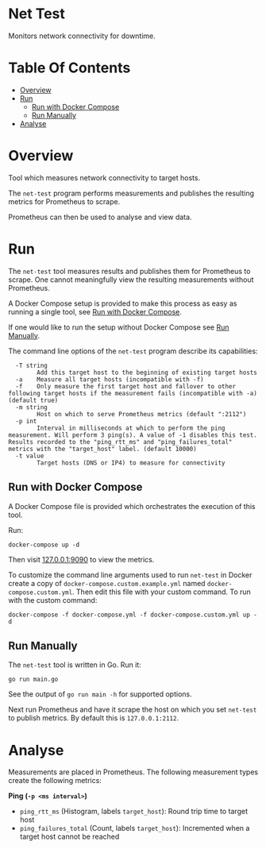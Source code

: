 # Net Test
Monitors network connectivity for downtime.

# Table Of Contents
- [Overview](#overview)
- [Run](#run)
  - [Run with Docker Compose](#run-with-docker-compose)
  - [Run Manually](#run-manually)
- [Analyse](#analyse)

# Overview
Tool which measures network connectivity to target hosts.

The `net-test` program performs measurements and publishes the resulting metrics for Prometheus to scrape.

Prometheus can then be used to analyse and view data.

# Run
The `net-test` tool measures results and publishes them for Prometheus to scrape. One cannot meaningfully view the resulting measurements without Prometheus.

A Docker Compose setup is provided to make this process as easy as running a single tool, see [Run with Docker Compose](#run-with-docker-compose).

If one would like to run the setup without Docker Compose see [Run Manually](#run-manually).

The command line options of the `net-test` program describe its capabilities:

```
  -T string
        Add this target host to the beginning of existing target hosts
  -a    Measure all target hosts (incompatible with -f)
  -f    Only measure the first target host and fallover to other following target hosts if the measurement fails (incompatible with -a) (default true)
  -m string
        Host on which to serve Prometheus metrics (default ":2112")
  -p int
        Interval in milliseconds at which to perform the ping measurement. Will perform 3 ping(s). A value of -1 disables this test. Results recorded to the "ping_rtt_ms" and "ping_failures_total" metrics with the "target_host" label. (default 10000)
  -t value
        Target hosts (DNS or IP4) to measure for connectivity
```

## Run with Docker Compose
A Docker Compose file is provided which orchestrates the execution of this tool.

Run:

```
docker-compose up -d
```

Then visit [127.0.0.1:9090](http://127.0.0.1:9090) to view the metrics.

To customize the command line arguments used to run `net-test` in Docker create a copy of `docker-compose.custom.example.yml` named `docker-compose.custom.yml`. Then edit this file with your custom command. To run with the custom command:

```
docker-compose -f docker-compose.yml -f docker-compose.custom.yml up -d
```

## Run Manually
The `net-test` tool is written in Go. Run it:

```
go run main.go
```

See the output of `go run main -h` for supported options.

Next run Prometheus and have it scrape the host on which you set `net-test` to publish metrics. By default this is `127.0.0.1:2112`.

# Analyse
Measurements are placed in Prometheus. The following measurement types create the following metrics:

**Ping (`-p <ms interval>`)**  
- `ping_rtt_ms` (Histogram, labels `target_host`): Round trip time to target host
- `ping_failures_total` (Count, labels `target_host`): Incremented when a target host cannot be reached
